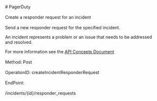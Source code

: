 <br>#     PagerDuty</br>
<br>Create a responder request for an incident</br>
<br>Send a new responder request for the specified incident.

An incident represents a problem or an issue that needs to be addressed and resolved.

For more information see the [API Concepts Document](../../docs/CONCEPTS.md#incidents)
</br>
<br>Method: Post</br>
<br>OperationID: createIncidentResponderRequest</br>
<br>EndPoint:</br>
<br>/incidents/{id}/responder_requests</br>
